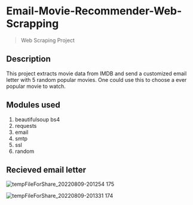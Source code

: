 # Email-Movie-Recommender-Web-Scrapping
> Web Scraping Project

## Description 
This project extracts movie data from IMDB and send a customized email letter with 5 random popular movies.
One could use this to choose a ever popular movie to watch.

## Modules used
1. beautifulsoup bs4
2. requests
3. email
4. smtp
5. ssl
6. random

## Recieved email letter

![tempFileForShare_20220809-201254 175](https://user-images.githubusercontent.com/77882744/183679020-40caf2ba-8ef7-4759-b21d-9ca9d948d888.jpg)

![tempFileForShare_20220809-201331 174](https://user-images.githubusercontent.com/77882744/183678920-cdcbdaf1-fb1a-4e70-8906-641359c60ede.jpg)

